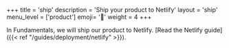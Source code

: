 +++
title = 'ship'
description = 'Ship your product to Netlify'
layout = 'ship'
menu_level = ['product']
emoji= '🎁'
weight = 4
+++

In Fundamentals, we will ship our product to Netlify. [Read the Netlify guide]({{< ref "/guides/deployment/netlify" >}}).
